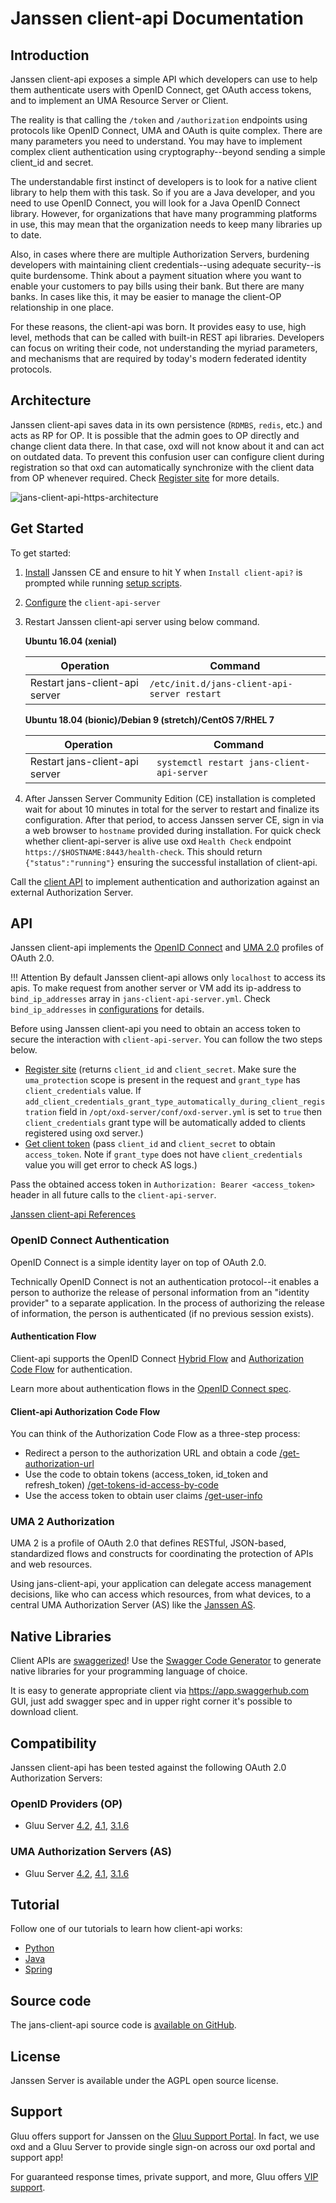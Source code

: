 # Janssen client-api Documentation

## Introduction
Janssen client-api exposes a simple API which developers can use to help them
authenticate users with OpenID Connect, get OAuth access tokens, and to implement
an UMA Resource Server or Client.

The reality is that calling the `/token` and `/authorization` endpoints using
protocols like OpenID Connect, UMA and OAuth is quite complex. There are
many parameters you need to understand. You may have to implement
complex client authentication using cryptography--beyond sending a simple
client_id and secret.

The understandable first instinct of developers is to look for a native client
library to help them with this task. So if you are a Java developer, and you
need to use OpenID Connect, you will look for a Java OpenID Connect library.
However, for organizations that have many programming platforms in use, this
may mean that the organization needs to keep many libraries up to date.

Also, in cases where there are multiple Authorization Servers, burdening
developers with maintaining client credentials--using adequate security--is
quite burdensome. Think about a payment situation where you want to enable
your customers to pay bills using their bank. But there are many banks. In cases
like this, it may be easier to manage the client-OP relationship in one place.

For these reasons, the client-api was born. It provides easy to use, high level,
methods that can be called with built-in REST api libraries. Developers can
focus on writing their code, not understanding the myriad parameters, and
mechanisms that are required by today's modern federated identity protocols.

## Architecture
Janssen client-api saves data in its own persistence (`RDMBS`, `redis`, etc.) and 
acts as RP for OP. It is possible that the admin goes to OP directly and change
client data there. In that case, oxd will not know about it and can act on
outdated data. To prevent this confusion user can configure client during
registration so that oxd can automatically synchronize with the client data from
OP whenever required. Check [Register site](./api/index.md#register-site) for
more details.

![jans-client-api-https-architecture](./image/jans_client_api_overview_diagram.png)

## Get Started

To get started:

1. [Install](https://jans.io/docs/ce/installation-guide) Janssen CE and ensure to hit Y when `Install client-api?` is prompted while running [setup scripts](https://jans.io/docs/ce/5.0/installation-guide/setup_py/#setup-prompt).

1. [Configure](./configuration/client-api-configuration/index.md) the `client-api-server`           

1. Restart Janssen client-api server using below command.

    **Ubuntu 16.04 (xenial)**

    |Operation | Command|
    |------ |------ |
    |Restart jans-client-api server | `/etc/init.d/jans-client-api-server restart` |

    **Ubuntu 18.04 (bionic)/Debian 9 (stretch)/CentOS 7/RHEL 7**

    |Operation | Command|
    |------ |------ |
    |Restart jans-client-api server | `systemctl restart jans-client-api-server` |

1. After Janssen Server Community Edition (CE) installation is completed wait for about 10 minutes in total for the server to restart and finalize its configuration. After that period, to access Janssen server CE, sign in via a web browser to `hostname` provided during installation. For quick check whether client-api-server is alive use oxd `Health Check` endpoint `https://$HOSTNAME:8443/health-check`. This should return `{"status":"running"}` ensuring the successful installation of client-api.

Call the [client API](./api/index.md) to implement authentication and authorization against an external Authorization Server.

## API

Janssen client-api implements the [OpenID Connect](http://openid.net/specs/openid-connect-core-1_0.html) and [UMA 2.0](https://docs.kantarainitiative.org/uma/wg/oauth-uma-grant-2.0-05.html) profiles of OAuth 2.0.

!!! Attention
    By default Janssen client-api allows only `localhost` to access its apis. To make request from another server or VM add its ip-address to `bind_ip_addresses` array in `jans-client-api-server.yml`. Check `bind_ip_addresses` in [configurations](./configuration/oxd-configuration/index.md#server-configuration-fields-descriptions) for details.

Before using Janssen client-api you need to obtain an access token to secure the interaction with `client-api-server`. You can follow the two steps below.

 - [Register site](./api/index.md#register-site) (returns `client_id` and `client_secret`. Make sure the `uma_protection` scope is present in the request and `grant_type` has `client_credentials` value. If `add_client_credentials_grant_type_automatically_during_client_registration` field in `/opt/oxd-server/conf/oxd-server.yml` is set to `true` then `client_credentials` grant type will be automatically added to clients registered using oxd server.)
 - [Get client token](./api/index.md#get-client-token) (pass `client_id` and `client_secret` to obtain `access_token`. Note if `grant_type` does not have `client_credentials` value you will get error to check AS logs.)

Pass the obtained access token in `Authorization: Bearer <access_token>` header in all future calls to the `client-api-server`.

[Janssen client-api References](./api/index.md)

### OpenID Connect Authentication

OpenID Connect is a simple identity layer on top of OAuth 2.0.

Technically OpenID Connect is not an authentication protocol--it enables a person to authorize the release of personal information from an "identity provider" to a separate application. In the process of authorizing the release of information, the person is authenticated (if no previous session exists).  

#### Authentication Flow
Client-api supports the OpenID Connect [Hybrid Flow](http://openid.net/specs/openid-connect-core-1_0.html#HybridFlowAuth) and [Authorization Code Flow](http://openid.net/specs/openid-connect-core-1_0.html#CodeFlowAuth) for authentication.

Learn more about authentication flows in the [OpenID Connect spec](http://openid.net/specs/openid-connect-core-1_0.html).

#### Client-api Authorization Code Flow

You can think of the Authorization Code Flow as a three-step process:

 - Redirect a person to the authorization URL and obtain a code [/get-authorization-url](./api/index.md#get-authorization-url)
 - Use the code to obtain tokens (access_token, id_token and refresh_token) [/get-tokens-id-access-by-code](./api/index.md#get-tokens-id-access-by-code)
 - Use the access token to obtain user claims [/get-user-info](./api/index.md#get-user-info)

### UMA 2 Authorization

UMA 2 is a profile of OAuth 2.0 that defines RESTful, JSON-based, standardized flows and constructs for coordinating the protection of APIs and web resources.

Using jans-client-api, your application can delegate access management decisions, like who can access which resources, from what devices, to a central UMA Authorization Server (AS) like the [Janssen AS](https://jans.io/docs/ce/admin-guide/uma/).


## Native Libraries

Client APIs are [swaggerized](https://github.com/JanssenProject/jans-client-api/blob/master/server/src/main/resources/swagger.yaml)! Use the [Swagger Code Generator](https://swagger.io/tools/swagger-codegen/) to generate native libraries for your programming language of choice.

It is easy to generate appropriate client via https://app.swaggerhub.com GUI, just add swagger spec and in upper right corner it's possible to download client.

## Compatibility
Janssen client-api has been tested against the following OAuth 2.0 Authorization Servers:

### OpenID Providers (OP)
- Gluu Server [4.2](https://gluu.org/docs/ce/4.2), [4.1](https://gluu.org/docs/ce/4.1), [3.1.6](https://gluu.org/docs/ce/3.1.6)


### UMA Authorization Servers (AS)
- Gluu Server [4.2](https://gluu.org/docs/ce/4.2), [4.1](https://gluu.org/docs/ce/4.1), [3.1.6](https://gluu.org/docs/ce/3.1.6)

## Tutorial

Follow one of our tutorials to learn how client-api works:

- [Python](./tutorials/python/index.md)
- [Java](./tutorials/java/index.md)
- [Spring](./tutorials/spring/index.md)

## Source code
The jans-client-api source code is [available on GitHub](https://github.com/JanssenProject/home).

## License
Janssen Server is available under the AGPL open source license.

## Support
Gluu offers support for Janssen on the [Gluu Support Portal](https://support.gluu.org). In fact, we use oxd and a Gluu Server to provide single sign-on across our oxd portal and support app!

For guaranteed response times, private support, and more, Gluu offers [VIP support](https://gluu.org/pricing).
